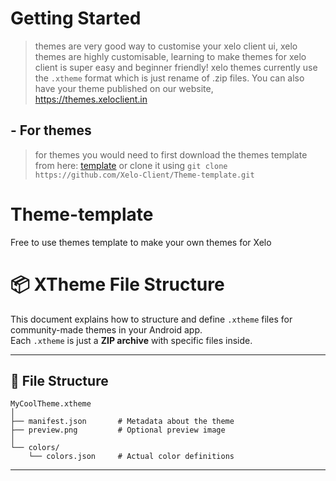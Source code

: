 # Getting Started
> themes are very good way to customise your xelo client ui, xelo themes are highly customisable, learning to make themes for xelo client is super easy and beginner friendly! xelo themes currently use the ``.xtheme`` format which is just rename of .zip files. You can also have your theme published on our website, https://themes.xeloclient.in
## - For themes
> for themes you would need to first download the themes template from here: [template](https://github.com/Xelo-Client/Theme-template.git)  or clone it using
``
git clone https://github.com/Xelo-Client/Theme-template.git
``

# Theme-template
Free to use themes template to make your own themes for Xelo

# 📦 XTheme File Structure

This document explains how to structure and define `.xtheme` files for community-made themes in your Android app.  
Each `.xtheme` is just a **ZIP archive** with specific files inside.

---

## 🔹 File Structure

```
MyCoolTheme.xtheme
│
├── manifest.json       # Metadata about the theme
├── preview.png         # Optional preview image
│
└── colors/
    └── colors.json     # Actual color definitions
```

---